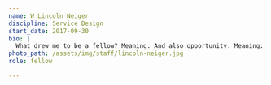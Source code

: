 ```yaml
---
name: W Lincoln Neiger
discipline: Service Design
start_date: 2017-09-30
bio: |
  What drew me to be a fellow? Meaning. And also opportunity. Meaning: in the sense that I am contributing to something explicitly imperative and much larger than myself. Opportunity: in the sense that I get to explore design’s relationship within government, where I believe there is a natural compatibility… That’s pretty awesome.
photo_path: /assets/img/staff/lincoln-neiger.jpg
role: fellow

---
```

